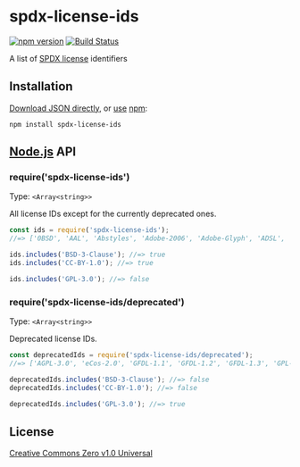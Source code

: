 # spdx-license-ids

[![npm version](https://img.shields.io/npm/v/spdx-license-ids.svg)](https://www.npmjs.org/package/spdx-license-ids)
[![Build Status](https://travis-ci.org/shinnn/spdx-license-ids.svg?branch=master)](https://travis-ci.org/shinnn/spdx-license-ids)

A list of [SPDX license](https://spdx.org/licenses/) identifiers

## Installation

[Download JSON directly](https://raw.githubusercontent.com/shinnn/spdx-license-ids/master/index.json), or [use](https://docs.npmjs.com/cli/install) [npm](https://docs.npmjs.com/getting-started/what-is-npm):

```
npm install spdx-license-ids
```

## [Node.js](https://nodejs.org/) API

### require('spdx-license-ids')

Type: `<Array<string>>`

All license IDs except for the currently deprecated ones.

```javascript
const ids = require('spdx-license-ids');
//=> ['0BSD', 'AAL', 'Abstyles', 'Adobe-2006', 'Adobe-Glyph', 'ADSL', 'AFL-1.1', ...]

ids.includes('BSD-3-Clause'); //=> true
ids.includes('CC-BY-1.0'); //=> true

ids.includes('GPL-3.0'); //=> false
```

### require('spdx-license-ids/deprecated')

Type: `<Array<string>>`

Deprecated license IDs.

```javascript
const deprecatedIds = require('spdx-license-ids/deprecated');
//=> ['AGPL-3.0', 'eCos-2.0', 'GFDL-1.1', 'GFDL-1.2', 'GFDL-1.3', 'GPL-1.0', ...]

deprecatedIds.includes('BSD-3-Clause'); //=> false
deprecatedIds.includes('CC-BY-1.0'); //=> false

deprecatedIds.includes('GPL-3.0'); //=> true
```

## License

[Creative Commons Zero v1.0 Universal](https://creativecommons.org/publicdomain/zero/1.0/deed)
